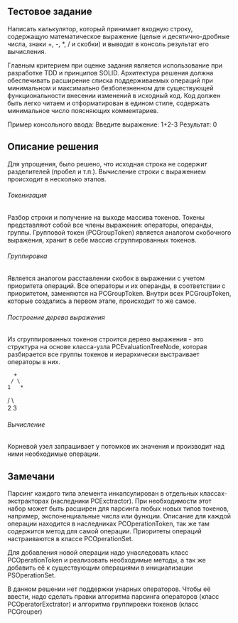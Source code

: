 ## Тестовое задание

Написать калькулятор, который принимает входную строку, содержащую математическое выражение (целые и десятично-дробные числа, знаки +, -, *, / и скобки) и выводит в консоль результат его вычисления.

Главным критерием при оценке задания является использование при разработке TDD и принципов SOLID. Архитектура решения должна обеспечивать расширение списка поддерживаемых операций при минимальном и максимально безболезненном для существующей функциональности внесении изменений в исходный код. Код должен быть легко читаем и отформатирован в едином стиле, содержать минимальное число поясняющих комментариев.

Пример консольного ввода:
Введите выражение: 1+2-3
Результат: 0

## Описание решения

Для упрощения, было решено, что исходная строка не содержит разделителей (пробел и т.п.). Вычисление строки с выражением происходит в несколько этапов.

###### Токенизация

Разбор строки и получение на выходе массива токенов. Токены представляют собой все члены выражения: операторы, операнды, группы. Групповой токен (PCGroupToken) является аналогом скобочного выражения, хранит в себе массив сгруппированных токенов. 


###### Группировка

Является аналогом расставлении скобок в выражении с учетом приоритета операций. Все операторы и их операнды, в соответствии с приоритетом, заменяются на PCGroupToken. Внутри всех PCGroupToken, которые создались а первом этапе, происходит то же самое.

###### Построение дерева выражения

Из сгруппированных токенов строится дерево выражения - это структура на основе класса-узла PCEvaluationTreeNode, которая разбирается все группы токенов и иерархически выстраивает операторы в них.

      +    
     / \  
    1   *
   / \  
  2   3

###### Вычисление

Корневой узел запрашивает у потомков их значения и производит над ними необходимые операции.

## Замечани

Парсинг каждого типа элемента инкапсулирован в отдельных классах-экстракторах (наследники PCExctractor). При необходимости этот набор может быть расширен для парсинга любых новых типов токенов, например, экспоненциальные числа или функции.
Описание для каждой операции находится в наследниках PCOperationToken, так же там содержится метод для самой операции.
Приоритеты операций настраиваются в классе PCOperationSet.

Для добавления новой операции надо унаследовать класс PCOperationToken и реализовать необходимые методы, а так же добавить её к существующим операциями в инициализации PSOperationSet.

В данном решении нет поддержки унарных операторов. Чтобы её ввести, надо сделать правки алгоритма парсинга операторов (класс PCOperatorExctrator) и алгоритма группировки токенов (класс PCGrouper)
